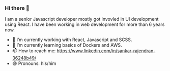 ### Hi there 👋

I am a senior Javascript developer mostly got invovled in UI development using React. I have been working in web development for more than 6 years now. 

- 🔭 I’m currently working with React, Javascript and SCSS.
- 🌱 I’m currently learning basics of Dockers and AWS.
- 📫 How to reach me: https://www.linkedin.com/in/sankar-rajendran-36248b49/
- 😄 Pronouns: his/him
